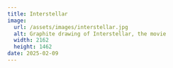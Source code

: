 ```yaml
---
title: Interstellar
image:
  url: /assets/images/interstellar.jpg
  alt: Graphite drawing of Interstellar, the movie
  width: 2162
  height: 1462
date: 2025-02-09
---
```

